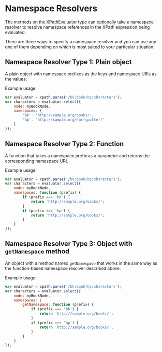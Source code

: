 # Namespace Resolvers

The methods on the [XPathEvaluator](XPathEvaluator.md) type can optionally take a namespace resolver to resolve
namespace references in the XPath expression being evaluated.

There are three ways to specify a namespace resolver and you can use any one of them depending on which is
most suited to your particular situation.

## Namespace Resolver Type 1: Plain object

A plain object with namespace prefixes as the keys and namespace URIs as the values:

Example usage:

```js
var evaluator = xpath.parse('/bk:book/hp:characters');
var characters = evaluator.select({
    node: myBookNode,
    namespaces: {
        'bk': 'http://sample.org/books/',
        'hp': 'http://sample.org/harrypotter/'
    }
});
```

## Namespace Resolver Type 2: Function

A function that takes a namespace prefix as a parameter and returns the corresponding namespace URI.

Example usage:

```js
var evaluator = xpath.parse('/bk:book/hp:characters');
var characters = evaluator.select({
    node: myBookNode,
    namespaces: function (prefix) {
        if (prefix === 'bk') {
            return 'http://sample.org/books/';
        }
        if (prefix === 'hp') {
            return 'http://sample.org/books/';
        }
    }
});
```

## Namespace Resolver Type 3: Object with `getNamespace` method

An object with a method named `getNamespace` that works in the same way as the function-based namespace resolver
described above.

Example usage:

```js
var evaluator = xpath.parse('/bk:book/hp:characters');
var characters = evaluator.select({
    node: myBookNode,
    namespaces: {
        getNamespace: function (prefix) {
            if (prefix === 'bk') {
                return 'http://sample.org/books/';
            }
            if (prefix === 'hp') {
                return 'http://sample.org/books/';
            }
        }
    }
});
```
